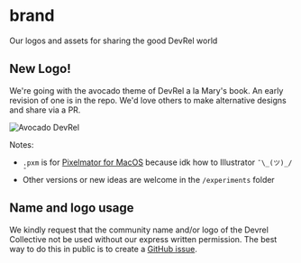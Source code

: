 # brand
Our logos and assets for sharing the good DevRel world

## New Logo! 

We're going with the avocado theme of DevRel a la Mary's book. An early revision of one is in the repo. We'd love others to make alternative designs and share via a PR. 

![Avocado DevRel](/devrel-avocado-banner.png)

Notes: 

- `.pxm` is for [Pixelmator for MacOS](https://www.pixelmator.com/pro/) because idk how to Illustrator `¯\_(ツ)_/¯`
- Other versions or new ideas are welcome in the `/experiments` folder

## Name and logo usage

We kindly request that the community name and/or logo of the Devrel Collective not be used without our express written permission. The best way to do this in public is to create a [GitHub issue](https://github.com/devrelcollective/brand/issues).
